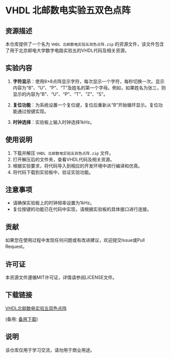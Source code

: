 # VHDL 北邮数电实验五双色点阵

## 资源描述

本仓库提供了一个名为 `VHDL 北邮数电实验五双色点阵.zip` 的资源文件，该文件包含了用于北京邮电大学数字电路实验五的VHDL代码及相关资源。

## 实验内容

1. **字符显示**：使用8×8点阵显示字符，每次显示一个字符，每秒切换一次。显示内容为“B”、“U”、“P”、“T”及姓名的第一个字母。例如，如果姓名为张三，则显示的内容为“B”、“U”、“P”、“T”、“Z”、“S”。

2. **复位功能**：为系统设置一个复位键，复位后重新从“B”开始循环显示。复位功能通过按键实现。

3. **时钟选择**：实验板上输入时钟选择1kHz。

## 使用说明

1. 下载并解压 `VHDL 北邮数电实验五双色点阵.zip` 文件。
2. 打开解压后的文件夹，查看VHDL代码及相关资源。
3. 根据实验要求，将代码导入到相应的开发环境中进行编译和仿真。
4. 将代码下载到实验板中，验证实验功能。

## 注意事项

- 请确保实验板上的时钟频率设置为1kHz。
- 复位按键的功能已在代码中实现，请根据实验板的具体接口进行连接。

## 贡献

如果您在使用过程中发现任何问题或有改进建议，欢迎提交Issue或Pull Request。

## 许可证

本资源文件遵循MIT许可证，详情请参阅LICENSE文件。

## 下载链接
[VHDL北邮数电实验五双色点阵](https://pan.quark.cn/s/f4167e33ae8c) 

(备用: [备用下载](https://pan.baidu.com/s/1Wn7iuwrFgTCegmQZySl7Lw?pwd=1234))

## 说明

该仓库仅用于学习交流，请勿用于商业用途。
